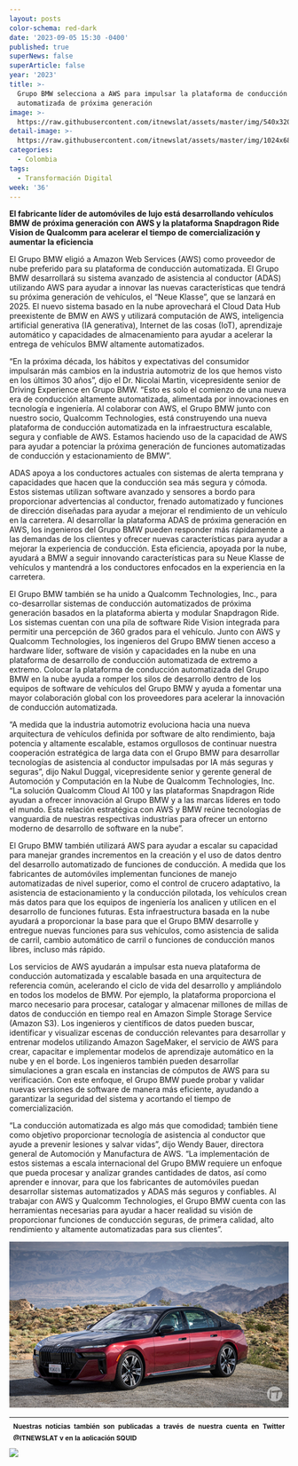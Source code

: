 ```yaml
---
layout: posts
color-schema: red-dark
date: '2023-09-05 15:30 -0400'
published: true
superNews: false
superArticle: false
year: '2023'
title: >-
  Grupo BMW selecciona a AWS para impulsar la plataforma de conducción
  automatizada de próxima generación
image: >-
  https://raw.githubusercontent.com/itnewslat/assets/master/img/540x320/BMW-p.jpg
detail-image: >-
  https://raw.githubusercontent.com/itnewslat/assets/master/img/1024x680/BMW-g.jpg
categories:
  - Colombia
tags:
  - Transformación Digital
week: '36'
---
```

**El fabricante líder de automóviles de lujo está desarrollando vehículos BMW de próxima generación con AWS y la plataforma Snapdragon Ride Vision de Qualcomm para acelerar el tiempo de comercialización y aumentar la eficiencia**
 
El Grupo BMW eligió a Amazon Web Services (AWS) como proveedor de nube preferido para su plataforma de conducción automatizada. El Grupo BMW desarrollará su sistema avanzado de asistencia al conductor (ADAS) utilizando AWS para ayudar a innovar las nuevas características que tendrá su próxima generación de vehículos, el “Neue Klasse”, que se lanzará en 2025. El nuevo sistema basado en la nube aprovechará el Cloud Data Hub preexistente de BMW en AWS y utilizará computación de AWS, inteligencia artificial generativa (IA generativa), Internet de las cosas (IoT), aprendizaje automático y capacidades de almacenamiento para ayudar a acelerar la entrega de vehículos BMW altamente automatizados.  
 
“En la próxima década, los hábitos y expectativas del consumidor impulsarán más cambios en la industria automotriz de los que hemos visto en los últimos 30 años”, dijo el Dr. Nicolai Martin, vicepresidente senior de Driving Experience en Grupo BMW. “Esto es solo el comienzo de una nueva era de conducción altamente automatizada, alimentada por innovaciones en tecnología e ingeniería. Al colaborar con AWS, el Grupo BMW junto con nuestro socio, Qualcomm Technologies, está construyendo una nueva plataforma de conducción automatizada en la infraestructura escalable, segura y confiable de AWS. Estamos haciendo uso de la capacidad de AWS para ayudar a potenciar la próxima generación de funciones automatizadas de conducción y estacionamiento de BMW”.
 
ADAS apoya a los conductores actuales con sistemas de alerta temprana y capacidades que hacen que la conducción sea más segura y cómoda. Estos sistemas utilizan software avanzado y sensores a bordo para proporcionar advertencias al conductor, frenado automatizado y funciones de dirección diseñadas para ayudar a mejorar el rendimiento de un vehículo en la carretera. Al desarrollar la plataforma ADAS de próxima generación en AWS, los ingenieros del Grupo BMW pueden responder más rápidamente a las demandas de los clientes y ofrecer nuevas características para ayudar a mejorar la experiencia de conducción. Esta eficiencia, apoyada por la nube, ayudará a BMW a seguir innovando características para su Neue Klasse de vehículos y mantendrá a los conductores enfocados en la experiencia en la carretera.
 
El Grupo BMW también se ha unido a Qualcomm Technologies, Inc., para co-desarrollar sistemas de conducción automatizados de próxima generación basados en la plataforma abierta y modular Snapdragon Ride. Los sistemas cuentan con una pila de software Ride Vision integrada para permitir una percepción de 360 grados para el vehículo. Junto con AWS y Qualcomm Technologies, los ingenieros del Grupo BMW tienen acceso a hardware líder, software de visión y capacidades en la nube en una plataforma de desarrollo de conducción automatizada de extremo a extremo. Colocar la plataforma de conducción automatizada del Grupo BMW en la nube ayuda a romper los silos de desarrollo dentro de los equipos de software de vehículos del Grupo BMW y ayuda a fomentar una mayor colaboración global con los proveedores para acelerar la innovación de conducción automatizada.
 
“A medida que la industria automotriz evoluciona hacia una nueva arquitectura de vehículos definida por software de alto rendimiento, baja potencia y altamente escalable, estamos orgullosos de continuar nuestra cooperación estratégica de larga data con el Grupo BMW para desarrollar tecnologías de asistencia al conductor impulsadas por IA más seguras y seguras”, dijo Nakul Duggal, vicepresidente senior y gerente general de Automoción y Computación en la Nube de Qualcomm Technologies, Inc. “La solución Qualcomm Cloud AI 100 y las plataformas Snapdragon Ride ayudan a ofrecer innovación al Grupo BMW y a las marcas líderes en todo el mundo. Esta relación estratégica con AWS y BMW reúne tecnologías de vanguardia de nuestras respectivas industrias para ofrecer un entorno moderno de desarrollo de software en la nube”.
 
El Grupo BMW también utilizará AWS para ayudar a escalar su capacidad para manejar grandes incrementos en la creación y el uso de datos dentro del desarrollo automatizado de funciones de conducción. A medida que los fabricantes de automóviles implementan funciones de manejo automatizadas de nivel superior, como el control de crucero adaptativo, la asistencia de estacionamiento y la conducción pilotada, los vehículos crean más datos para que los equipos de ingeniería los analicen y utilicen en el desarrollo de funciones futuras. Esta infraestructura basada en la nube ayudará a proporcionar la base para que el Grupo BMW desarrolle y entregue nuevas funciones para sus vehículos, como asistencia de salida de carril, cambio automático de carril o funciones de conducción manos libres, incluso más rápido.
 
Los servicios de AWS ayudarán a impulsar esta nueva plataforma de conducción automatizada y escalable basada en una arquitectura de referencia común, acelerando el ciclo de vida del desarrollo y ampliándolo en todos los modelos de BMW. Por ejemplo, la plataforma proporciona el marco necesario para procesar, catalogar y almacenar millones de millas de datos de conducción en tiempo real en Amazon Simple Storage Service (Amazon S3). Los ingenieros y científicos de datos pueden buscar, identificar y visualizar escenas de conducción relevantes para desarrollar y entrenar modelos utilizando Amazon SageMaker, el servicio de AWS para crear, capacitar e implementar modelos de aprendizaje automático en la nube y en el borde. Los ingenieros también pueden desarrollar simulaciones a gran escala en instancias de cómputos de AWS para su verificación. Con este enfoque, el Grupo BMW puede probar y validar nuevas versiones de software de manera más eficiente, ayudando a garantizar la seguridad del sistema y acortando el tiempo de comercialización.
 
“La conducción automatizada es algo más que comodidad; también tiene como objetivo proporcionar tecnología de asistencia al conductor que ayude a prevenir lesiones y salvar vidas”, dijo Wendy Bauer, directora general de Automoción y Manufactura de AWS. “La implementación de estos sistemas a escala internacional del Grupo BMW requiere un enfoque que pueda procesar y analizar grandes cantidades de datos, así como aprender e innovar, para que los fabricantes de automóviles puedan desarrollar sistemas automatizados y ADAS más seguros y confiables. Al trabajar con AWS y Qualcomm Technologies, el Grupo BMW cuenta con las herramientas necesarias para ayudar a hacer realidad su visión de proporcionar funciones de conducción seguras, de primera calidad, alto rendimiento y altamente automatizadas para sus clientes”.

![](https://raw.githubusercontent.com/itnewslat/assets/master/img/540x320/BMW-p.jpg)

<table style="height: 42px;" width="569">
<tbody>
<tr>
<td style="text-align: justify;"><sub><strong>Nuestras noticias también son publicadas a través de nuestra cuenta en Twitter <a href="https://twitter.com/itnewslat?lang=es">@ITNEWSLAT</a> y en la aplicación <a href="https://squidapp.co/en/">SQUID</a></strong></sub></td>
</tr>
</tbody>
</table>

<img src="https://tracker.metricool.com/c3po.jpg?hash=56f88a41e39ab42c063cc51676587a04"/>